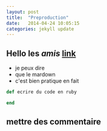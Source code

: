 ```yaml
---
layout: post
title:  "Preproduction"
date:   2014-04-24 10:05:15
categories: jekyll update
---
```


## Hello les *amis* [link](http://www.lewagon.org)

- je peux dire
- que le mardown
- c'est bien pratique en fait



```ruby
def ecrire du code en ruby

end

```


## mettre des commentaire

